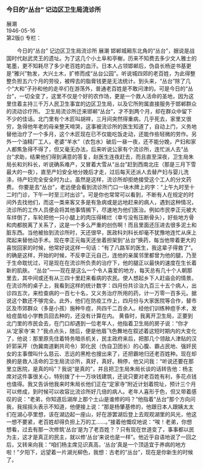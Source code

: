 ### 今日的“丛台”  记边区卫生局流诊所  
展潮  
1946-05-16  
第2版()
专栏：

　　今日的“丛台”
    记边区卫生局流诊所
    展潮
    邯郸城厢东北角的“丛台”，据说是战国时代赵武灵王的遗址。为了这几个小土阜和亭榭，历来不知费去多少文人雅士的笔墨，更不知耗尽了多少老百姓的血汗。日本人占领邯郸后，伪县长杨逆书基更是“雅兴”勃发，大兴土木，扩修而成“丛台公园”。听说城四郊的老百姓，为此得整整负担五六个月的劳役，被榨去的脂膏钱更是无法统计。到头来，“丛台”除了几个“大和”子孙和他的走卒们在游荡外，普通老百姓是不敢问津的。可是今日的“丛台”，一切全变了，这里不仅是个好的农作场，更是一个救人活命的圣地，因为这里住着主持三千万人民卫生事宜的边区卫生局，以及它所附属直接服务于邯郸群众的流动诊疗所。
    卫生局流诊所迁来邯郸“丛台”，才不到两个月，却在群众中留下不少的佳话。北门里有个木匠叫胡祥，三月间突然得重病，几乎死去，家里又很穷，急得他年老的母亲整天啼哭，这事被流诊所的医生知道了，自动上门，义务地替他治疗了一个多月，这个木匠现在已不仅能吃饭走动，还能作些轻微的劳作。另外一个油精厂工人，老婆“羊水”（衣包水）破后一昼一夜，还不能分娩，产妇和家人都焦急得不得了，但又毫无办法，后来听说公家有个流诊所，连忙派人去“丛台”求助，结果他们得到满意的答复，赵医生连夜赶去，而且直至深夜，卫生局朱局长和刘科长，听说确系难产，又冒着大雪从“丛台”赶到西南北庄（那是三月下雪最大的一夜），直至产妇安全地分娩后才走，过后每天还派人去替产妇与婴儿洗涤，待产妇完全安全时为止。虽然是这样，流诊所却拒绝接受这个工人的分文药费。
    你要是去“丛台”，老远便会看到流诊所门口一块木牌上的字：“上午九时至十二时门诊，下午一时至三时出诊”。可是你也常常可以看到，不断有人在规定的时间外去找他们，而这一类来客又多是有急病或是远地赶来的病人，遇到这种情况，流诊所的工作人员便会将其他事情搁下，尽速地为他们医治。例如市民李正元被大车绊倒了，车轮把他一只小腿上的肉压得稀烂（幸亏没有压断骨头），好些地方骨和肉都脱离了关系了，这是一个多么严重的创伤啊！而且里面还压进去很多泥土和脏东西。当他被抬到流诊所时，天还很早，医政科刘科长却毫不犹豫地连忙从床上爬起来替他动手术。现在李正元每天还坐着担架到“丛台”换药，每当他带着更大的喜悦回家的时候，他常好说这样一句话：“有了八路军的医生，我这辈子得救了”。的确是这样，开始的时候，不反李正元自己，连他的亲属邻里都曾为他的腿，乃至于生命耽忧过，可是现在在流诊所负责的治疗下，他的腿正以最快的速度在生长着新的肌肤。
    “丛台”——现在是这么一个令人喜爱的地方，每天总有几十个人朝那里去，其中间或还有从三四十里赶来看病的农民。使人想起乡下人赶庙会的情景。在流诊所的桌子上，我看到这样的统计数字：四月份共诊治九百三十五个病人，出诊四五次，来检查病的一百七十名，又义务治疗所用的药，计一万零一百多元。据说这个数还不够完全。此外，他们在防疫工作上，四月份与大家医院等合作，替市区及市郊群众（多是小孩）施种牛痘，共四千二百余人。经他们训练种痘手术，发给痘苗给小学教员回去种的，还没有计算在内。
    黄昏时，我离开卫生局，正要到北门里的市民会去，在门口却遇到一位老年人，他指着卫生局的房子说：“你才从‘定家寺’来？”我点点头，随后，便是他眉飞色舞地在叙述着这短时期内的大变化了，他说：那里原先住着特务暗杀机关，民主政府来后，把那几个领敌人津贴的汉奸郭采芹（伪冀南道剿共司令）郭化民（伪自卫团长）的心腹、霸占民地、强奸民女的主事僧叫什么慈云、志远的黑枪也搜出来了，还把霸地归还老百姓种。现在却换的是救人活命的卫生局流诊所，真好，真好。稍停，他又问我：“听说还要在那里立医院，是真的吗”？我说“是真的”，并且把卫生局朱局长谈的话转告他：杨主席对这件事很关心，特别拨了十一万块钱建筑，还说只要对老百姓有利，多花点钱也值得。我又告诉他我来时朱局长他们正在“定家寺”附近计划着院址，预计三个月可以修成，到时候可以收容比流诊所好几倍的病人。老年人喜形于色，但又带着感叹的说：“老弟，你知道后湖岸上那个土山是谁修的吗？”他指着“丛台”那个方向问我，我摇摇头表示不知道，他便接上说：“那是杨肇基修的，他跟日本人跟姨太太们在湖心亭里想，该在湖边起一座山，好在游罢湖后登上去观观湖里的风光，他这一想不要紧，老百姓却得负担上万的工……。”接着他慨叹地说：“唉！老弟，你想想看，过去有那一次修筑‘丛台’是为了老百姓？？只有现在世道变了，事事都以民为主，这才是真正的民主，就以修‘丛台’来说也是一样”。他近乎自语地说了一回之后，又转来向我：“咱们杨主席见识真高，‘丛台’真是一个顶适宜于养病的地方啦！”夕阳下，远望着一片湖光柳色，我想：古老的“丛台”，现在是你新生的时候了。  
